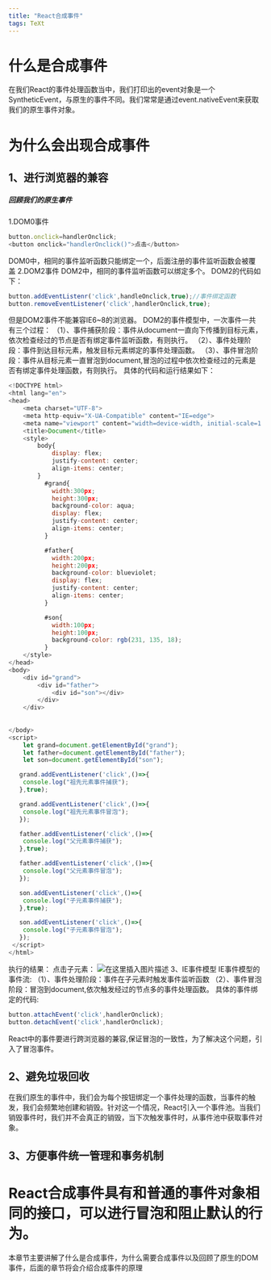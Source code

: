 ```yaml
---
title: "React合成事件"
tags: TeXt
---
```


# 什么是合成事件
在我们React的事件处理函数当中，我们打印出的event对象是一个SyntheticEvent，与原生的事件不同。我们常常是通过event.nativeEvent来获取我们的原生事件对象。
# 为什么会出现合成事件
## 1、进行浏览器的兼容
##### 回顾我们的原生事件
1.DOM0事件

```javascript
button.onclick=handlerOnclick;
<button onclick="handlerOnclick()">点击</button>
```
DOM0中，相同的事件监听函数只能绑定一个，后面注册的事件监听函数会被覆盖
2.DOM2事件
DOM2中，相同的事件监听函数可以绑定多个。
DOM2的代码如下：

```javascript
button.addEventListenr('click',handleOnclick,true);//事件绑定函数
button.removeEventListener('click',handlerOnclick,true);
```
但是DOM2事件不能兼容IE6~8的浏览器。
DOM2的事件模型中，一次事件一共有三个过程：
（1）、事件捕获阶段：事件从document一直向下传播到目标元素，依次检查经过的节点是否有绑定事件监听函数，有则执行。
（2）、事件处理阶段：事件到达目标元素，触发目标元素绑定的事件处理函数。
（3）、事件冒泡阶段：事件从目标元素一直冒泡到document,冒泡的过程中依次检查经过的元素是否有绑定事件处理函数，有则执行。
具体的代码和运行结果如下：

```javascript
<!DOCTYPE html>
<html lang="en">
<head>
    <meta charset="UTF-8">
    <meta http-equiv="X-UA-Compatible" content="IE=edge">
    <meta name="viewport" content="width=device-width, initial-scale=1.0">
    <title>Document</title>
    <style>
        body{
            display: flex;
            justify-content: center;
            align-items: center;
        }
          #grand{
            width:300px;
            height:300px;
            background-color: aqua;
            display: flex;
            justify-content: center;
            align-items: center;
          }

          #father{
            width:200px;
            height:200px;
            background-color: blueviolet;
            display: flex;
            justify-content: center;
            align-items: center;
          }

          #son{
            width:100px;
            height:100px;
            background-color: rgb(231, 135, 18);
          }
    </style>
</head>
<body>
    <div id="grand">
        <div id="father">
            <div id="son"></div>
        </div>
    </div>
    
   
</body>
<script>
    let grand=document.getElementById("grand");
    let father=document.getElementById("father");
    let son=document.getElementById("son");

   grand.addEventListener('click',()=>{
    console.log("祖先元素事件捕获");
   },true);

   grand.addEventListener('click',()=>{
    console.log("祖先元素事件冒泡");
   });

   father.addEventListener('click',()=>{
    console.log("父元素事件捕获");
   },true);

   father.addEventListener('click',()=>{
    console.log("父元素事件冒泡");
   });

   son.addEventListener('click',()=>{
    console.log("子元素事件捕获");
   },true);

   son.addEventListener('click',()=>{
    console.log("子元素事件冒泡");
   });
 </script>
</html>
```
执行的结果：
点击子元素：
![在这里插入图片描述](https://img-blog.csdnimg.cn/59e3b2d27bf7416fb239e574d3717592.png)
3、IE事件模型
IE事件模型的事件流:
（1）、事件处理阶段：事件在子元素时触发事件监听函数
（2）、事件冒泡阶段：冒泡到document,依次触发经过的节点多的事件处理函数。
具体的事件绑定的代码:

```javascript
button.attachEvent('click',handlerOnclick);
button.detachEvent('click',handlerOnclick);
```
React中的事件要进行跨浏览器的兼容,保证冒泡的一致性，为了解决这个问题，引入了冒泡事件。
## 2、避免垃圾回收
在我们原生的事件中，我们会为每个按钮绑定一个事件处理的函数，当事件的触发，我们会频繁地创建和销毁。针对这一个情况，React引入一个事件池。当我们销毁事件时，我们并不会真正的销毁，当下次触发事件时，从事件池中获取事件对象。
## 3、方便事件统一管理和事务机制
# React合成事件具有和普通的事件对象相同的接口，可以进行冒泡和阻止默认的行为。
本章节主要讲解了什么是合成事件，为什么需要合成事件以及回顾了原生的DOM事件，后面的章节将会介绍合成事件的原理